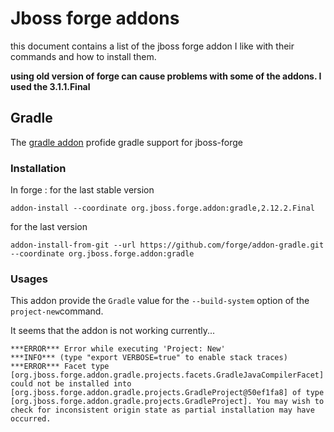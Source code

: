 Jboss forge addons
==================

this document contains a list of the jboss forge addon I like with their commands and how to install them.

**using old version of forge can cause problems with some of the addons. I used the 3.1.1.Final**

Gradle
------

The [gradle addon](https://forge.jboss.org/addon/org.jboss.forge.addon:dependencies) profide gradle support for jboss-forge
 
### Installation

In forge :
for the last stable version

    addon-install --coordinate org.jboss.forge.addon:gradle,2.12.2.Final

for the last version

    addon-install-from-git --url https://github.com/forge/addon-gradle.git --coordinate org.jboss.forge.addon:gradle 

### Usages

This addon provide the `Gradle` value for the `--build-system` option of the `project-new`command.

It seems that the addon is not working currently... 

    ***ERROR*** Error while executing 'Project: New'
    ***INFO*** (type "export VERBOSE=true" to enable stack traces)
    ***ERROR*** Facet type [org.jboss.forge.addon.gradle.projects.facets.GradleJavaCompilerFacet] could not be installed into [org.jboss.forge.addon.gradle.projects.GradleProject@50ef1fa8] of type [org.jboss.forge.addon.gradle.projects.GradleProject]. You may wish to check for inconsistent origin state as partial installation may have occurred.

